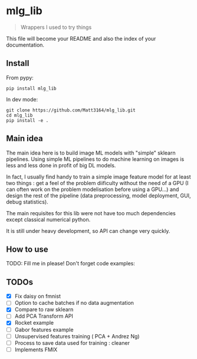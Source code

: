 # mlg_lib

> Wrappers I used to try things 


This file will become your README and also the index of your documentation.

## Install

From pypy:

`pip install mlg_lib`

In dev mode:

```
git clone https://github.com/Matt3164/mlg_lib.git
cd mlg_lib
pip install -e .
```

## Main idea

The main idea here is to build image ML models with "simple" sklearn pipelines. Using simple ML pipelines to do machine learning on images is less and less done in profit of big DL models. 

In fact, I usually find handy to train a simple image feature model for at least two things : get a feel of the problem diificulty without the need of a GPU (I can often work on the problem modelisation before using a GPU...) and design the rest of the pipeline (data preprocessing, model deployment, GUI, debug statistics).

The main requisites for this lib were not have too much dependencies except classical numerical python.

It is still under heavy development, so API can change very quickly.


## How to use

TODO: Fill me in please! Don't forget code examples:

## TODOs

- [X] Fix daisy on fmnist
- [ ] Option to cache batches if no data augmentation
- [X] Compare to raw sklearn
- [ ] Add PCA Transform API
- [X] Rocket example
- [ ] Gabor features example
- [ ] Unsupervised features training ( PCA + Andrez Ng)
- [ ] Process to save data used for training : cleaner
- [ ] Implements FMIX
